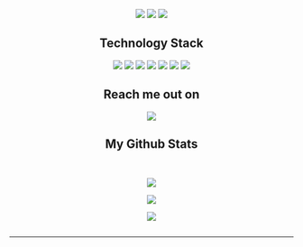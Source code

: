 <p align="center">
 
</p align="center">
<!--<img src="https://github.com/ritik307/ritik307/blob/main/images/newbg(1).png" />-->

<p align="center">
 
 <img src="https://badges.pufler.dev/visits/taperinha/taperinha"/> 
 <!-- <img src="https://badges.pufler.dev/years/ritik307"/> -->
 <img src="https://badges.pufler.dev/repos/taperinha"/>
 <img src="https://badges.pufler.dev/commits/monthly/taperinha" />

</p>

<!-- <p align="center">
  I'm a Ph.D. candidate in Computational Intelligence 🎓 from the Federal University of Paraná 🏛. I'm a passionate learner who's always willing to learn and work across technologies and domains 💡. I love to explore new technologies and leverage them to solve real-life problems ✨. Apart from that I also love to guide and mentor newbies👨🏻‍💻. I'm deep into Web 🕸️ Development.
</p>   -->

<h2 align="center">Technology Stack</h2>

<p align="center">
 <img src="https://img.shields.io/badge/C-00599C?style=flat-square&logo=c&logoColor=white"/> 
 <img src="https://img.shields.io/badge/-C++-00599C?style=flat-square&logo=c&logoColor=white"/>
 <img src="https://img.shields.io/badge/-java-00599C?style=flat-square&logo=java&logoColor=white"/>
 <img src="https://img.shields.io/badge/Python-00599C?style=flat-square&logo=python&logoColor=white"/> 
 <img src="https://img.shields.io/badge/-JavaScript-grey?style=flat-square&logo=javascript"/> 
 <img src="https://img.shields.io/badge/-Bootstrap-563D7C?style=flat-square&logo=bootstrap"/>
 <img src="https://img.shields.io/badge/-MySQL-black?style=flat-square&logo=mysql"/> 
</p>

<h2 align="center">Reach me out on</h2>

<p align="center">
<a href="https://www.linkedin.com/in/fiabane-alexander/">
 <img src="https://img.shields.io/badge/-fiabane--alexander-blue?style=flat-square&logo=Linkedin&logoColor=white&link=https://www.linkedin.com/in/fiabane-alexander/"/>
</a> 
</p>

<h2 align="center">
  My Github Stats
</h2>

<br>

<p align="center">
 <img src = "https://github-readme-stats.vercel.app/api/top-langs/?username=taperinha&layout=compact&langs_count=8&show_icons=true&theme=default">  
</p>

<p align = "center">
  <img src = "https://github-readme-stats.vercel.app/api?username=taperinha&show_icons=true&theme=default&line_height=27">  
</p>

<p align = "center">
 <img  src="https://github-readme-streak-stats.herokuapp.com/?user=taperinha&show_icons=true&locale=en&layout=compact&theme=default&line_height=0" />   
</p> 

<p align = "center">
 <img scr="https://github-readme-stats.vercel.app/api/wakatime?username=taperinha&theme=default"/>
 <!--<img src="https://activity-graph.herokuapp.com/graph?username=taperinha&theme=dfault">-->
</p> 
<hr>

<!--
**taperinha/taperinha** is a ✨ _special_ ✨ repository because its `README.md` (this file) appears on your GitHub profile.

Here are some ideas to get you started:

- 🔭 I’m currently working on ...
- 🌱 I’m currently learning ...
- 👯 I’m looking to collaborate on ...
- 🤔 I’m looking for help with ...
- 💬 Ask me about ...
- 📫 How to reach me: ...
- 😄 Pronouns: ...
- ⚡ Fun fact: ...


[![Anurag's GitHub stats](https://github-readme-stats.vercel.app/api?username=taperinha)](https://github.com/anuraghazra/github-readme-stats) [![GitHub Streak](https://github-readme-streak-stats.herokuapp.com/?user=taperinha)](https://git.io/streak-stats)

-->

